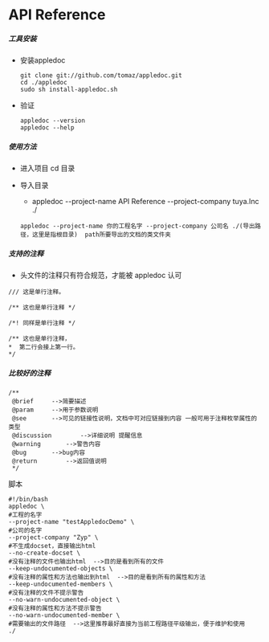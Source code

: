 # API Reference

 

#####  工具安装

- 安装appledoc

  ```
  git clone git://github.com/tomaz/appledoc.git
  cd ./appledoc
  sudo sh install-appledoc.sh
  ```

- 验证

  ```
  appledoc --version
  appledoc --help
  ```

##### 使用方法

- 进入项目 cd 目录

- 导入目录

  - appledoc --project-name API Reference --project-company tuya.Inc ./

  ```
  appledoc --project-name 你的工程名字 --project-company 公司名 ./(导出路径，这里是指根目录)  path所要导出的文档的类文件夹
  ```

##### 支持的注释

- 头文件的注释只有符合规范，才能被 appledoc 认可

```
/// 这是单行注释。
 
/** 这也是单行注释 */
 
/*! 同样是单行注释 */
 
/** 这也是单行注释，
*  第二行会接上第一行。
*/
```

##### 比较好的注释

```
/**
 @brief     -->简要描述
 @param     -->用于参数说明
 @see       -->可见的链接性说明，文档中可对应链接到内容 一般可用于注释枚举属性的类型
 @discussion        -->详细说明 提醒信息
 @warning       -->警告内容
 @bug       -->bug内容
 @return        -->返回值说明
 */
```

脚本

```
#!/bin/bash
appledoc \                                                                                             
#工程的名字
--project-name "testAppledocDemo" \
#公司的名字
--project-company "Zyp" \
#不生成docset，直接输出html
--no-create-docset \
#没有注释的文件也输出html  -->目的是看到所有的文件
--keep-undocumented-objects \
#没有注释的属性和方法也输出到html  -->目的是看到所有的属性和方法
--keep-undocumented-members \
#没有注释的文件不提示警告
--no-warn-undocumented-object \
#没有注释的属性和方法不提示警告
--no-warn-undocumented-member \
#需要输出的文件路径  -->这里推荐最好直接为当前工程路径平级输出，便于维护和使用
./
```


